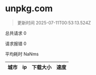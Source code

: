 
  # unpkg.com

  > 更新时间 2025-07-11T00:53:13.524Z
  
  总共请求 0

  请求报错 0

  平均耗时 NaNms

|城市|ip|下载大小|速度|
|-----|----------|---|---|

  